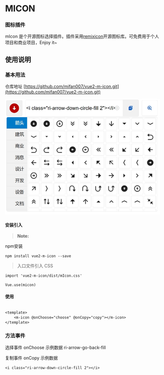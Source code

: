 # MICON
### 图标插件

mIcon 是个开源图标选择插件。插件采用[remixicon](https://remixicon.com)开源图标库。可免费用于个人项目和商业项目，Enjoy it~


## 使用说明

### 基本用法

仓库地址
[https://github.com/mifan007/vue2-m-icon.git](https://github.com/mifan007/vue2-m-icon.git)


![图破了，Sakyamuni](./demo.jpg)


#### 安装引入

> **Note:** 

npm安装
```
npm install vue2-m-icon --save
```
> 入口文件引入 CSS
```
import 'vue2-m-icon/dist/mIcon.css'
```
```
Vue.use(micon)
```

#### 使用

```vue

<template>
    <m-icon @onChoose="choose" @onCopy="copy"></m-icon>
</template>
```

### 方法事件

选择事件
onChoose
示例数据
ri-arrow-go-back-fill

复制事件
onCopy
示例数据
```
<i class="ri-arrow-down-circle-fill 2"></i>
```
